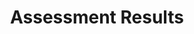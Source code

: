 ---
layout: default
title: Assessment Results
parent: Horizontal Pod Autoscaler
grand_parent: Assessment Results
nav_order: 1
---